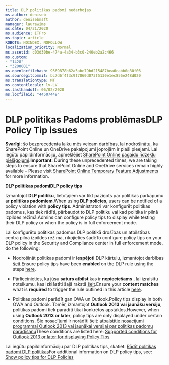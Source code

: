 ```yaml
---
title: DLP politikas padomi nedarbojas
ms.author: deniseb
author: denisebmsft
manager: laurawims
ms.date: 04/21/2020
ms.audience: ITPro
ms.topic: article
ROBOTS: NOINDEX, NOFOLLOW
localization_priority: Normal
ms.assetid: c03d30be-474a-4a34-b3c0-240eb2a2c466
ms.custom:
- "1428"
- "3200001"
ms.openlocfilehash: 9369878b62a5abe79bd215487bea6cabb0e80f06
ms.sourcegitcommit: bc7d6f4f3c9f7060d073f5130e1ec856e248d020
ms.translationtype: MT
ms.contentlocale: lv-LV
ms.lasthandoff: 06/02/2020
ms.locfileid: "44507449"
---
```

# <a name="dlp-policy-tip-issues"></a><span data-ttu-id="76d44-102">DLP politikas Padoms problēmas</span><span class="sxs-lookup"><span data-stu-id="76d44-102">DLP Policy Tip issues</span></span>

<span data-ttu-id="76d44-103">**Svarīgi**: šo bezprecedenta laiku mēs veicam darbības, lai nodrošinātu, ka SharePoint Online un OneDrive pakalpojumi joprojām ir plaši pieejami. Lai iegūtu papildinformāciju, apmeklējiet [SharePoint Online pagaidu līdzekļu pielāgojumi](https://aka.ms/ODSPAdjustments).</span><span class="sxs-lookup"><span data-stu-id="76d44-103">**Important**: During these unprecedented times, we are taking steps to ensure that SharePoint Online and OneDrive services remain highly available – Please visit [SharePoint Online Temporary Feature Adjustments](https://aka.ms/ODSPAdjustments) for more information.</span></span>

<span data-ttu-id="76d44-104">**DLP politikas padomi**</span><span class="sxs-lookup"><span data-stu-id="76d44-104">**DLP policy tips**</span></span>

<span data-ttu-id="76d44-105">Izmantojot **DLP politiku**, lietotājiem var tikt paziņots par politikas pārkāpumu ar **politikas padomiem**.</span><span class="sxs-lookup"><span data-stu-id="76d44-105">When using **DLP policies**, users can be notified of a policy violation with **policy tips**.</span></span> <span data-ttu-id="76d44-106">Administratori var konfigurēt politikas padomus, kas tiek rādīti, pārbaudot to DLP politiku vai kad politika ir pilnā izpildes režīmā.</span><span class="sxs-lookup"><span data-stu-id="76d44-106">Admins can configure policy tips to display while testing their DLP policy or when the policy is in full enforcement mode.</span></span>
  
<span data-ttu-id="76d44-107">Lai konfigurētu politikas padomus DLP politikā drošības un atbilstības centrā pilnā izpildes režīmā, rīkojieties šādi:</span><span class="sxs-lookup"><span data-stu-id="76d44-107">To configure policy tips on your DLP policy in the Security and Compliance center in full enforcement mode, do the following:</span></span>
  
- <span data-ttu-id="76d44-108">Nodrošināt politikas padomi ir **iespējoti** DLP kārtulu, izmantojot darbības [šeit](https://docs.microsoft.com/microsoft-365/compliance/use-notifications-and-policy-tips).</span><span class="sxs-lookup"><span data-stu-id="76d44-108">Ensure policy tips have been **enabled** on the DLP rule using the steps [here](https://docs.microsoft.com/microsoft-365/compliance/use-notifications-and-policy-tips).</span></span>

- <span data-ttu-id="76d44-109">Pārliecinieties, ka jūsu **saturs atbilst** kas ir **nepieciešams** , lai izraisītu noteikumu, kas izklāstīti šajā rakstā [šeit](https://docs.microsoft.com/microsoft-365/compliance/sensitive-information-type-entity-definitions).</span><span class="sxs-lookup"><span data-stu-id="76d44-109">Ensure your **content matches** what is **required** to trigger the rule outlined in this article [here](https://docs.microsoft.com/microsoft-365/compliance/sensitive-information-type-entity-definitions).</span></span>

- <span data-ttu-id="76d44-110">Politikas padomi parādīt gan OWA un Outlook.</span><span class="sxs-lookup"><span data-stu-id="76d44-110">Policy tips display in both OWA and Outlook.</span></span> <span data-ttu-id="76d44-111">Tomēr, izmantojot **Outlook 2013 vai jaunāku versiju**, politikas padomi tiek parādīti tikai konkrētos apstākļos.</span><span class="sxs-lookup"><span data-stu-id="76d44-111">However, when using **Outlook 2013 or later**, policy tips are only displayed under certain conditions.</span></span> <span data-ttu-id="76d44-112">Šie nosacījumi ir norādīti šeit: [atbalstītie nosacījumi programmai Outlook 2013 vai jaunākai versijai par politikas padomu parādīšanu](https://docs.microsoft.com/microsoft-365/compliance/use-notifications-and-policy-tips)</span><span class="sxs-lookup"><span data-stu-id="76d44-112">These conditions are listed here: [Supported conditions for Outlook 2013 or later for displaying Policy Tips](https://docs.microsoft.com/microsoft-365/compliance/use-notifications-and-policy-tips)</span></span>

<span data-ttu-id="76d44-113">Lai iegūtu papildinformāciju par DLP politikas tips, skatiet: [Rādīt politikas padomi DLP politikas](https://docs.microsoft.com/microsoft-365/compliance/use-notifications-and-policy-tips)</span><span class="sxs-lookup"><span data-stu-id="76d44-113">For additional information on DLP policy tips, see: [Show policy tips for DLP Policies](https://docs.microsoft.com/microsoft-365/compliance/use-notifications-and-policy-tips)</span></span>
  
